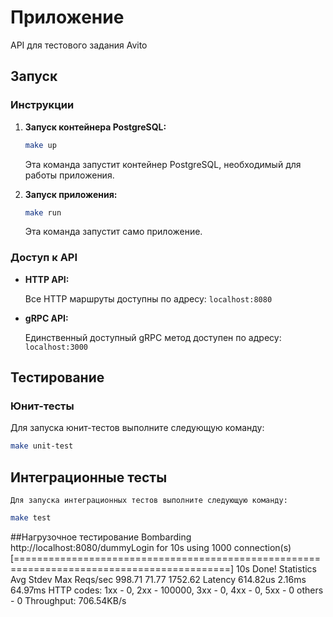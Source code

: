 # Приложение

API для тестового задания Avito
## Запуск

### Инструкции

1.  **Запуск контейнера PostgreSQL:**

    ```bash
    make up
    ```

    Эта команда запустит контейнер PostgreSQL, необходимый для работы приложения.

2.  **Запуск приложения:**

    ```bash
    make run
    ```

    Эта команда запустит само приложение.

### Доступ к API

* **HTTP API:**

    Все HTTP маршруты доступны по адресу: `localhost:8080`

* **gRPC API:**

    Единственный доступный gRPC метод доступен по адресу: `localhost:3000`

## Тестирование

### Юнит-тесты

Для запуска юнит-тестов выполните следующую команду:

```bash
make unit-test
 ```

## Интеграционные тесты
    Для запуска интеграционных тестов выполните следующую команду:
```bash
make test
```

##Нагрузочное тестирование 
Bombarding http://localhost:8080/dummyLogin for 10s using 1000 connection(s)
[===========================================================================================] 10s
Done!
Statistics        Avg      Stdev        Max
  Reqs/sec       998.71      71.77    1752.62
  Latency      614.82us     2.16ms    64.97ms
  HTTP codes:
    1xx - 0, 2xx - 100000, 3xx - 0, 4xx - 0, 5xx - 0
    others - 0
  Throughput:   706.54KB/s